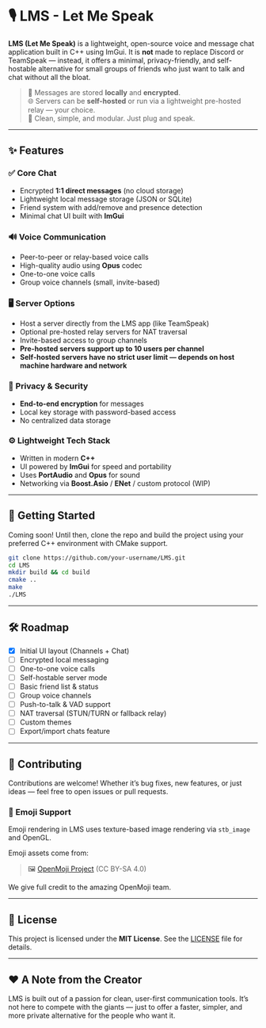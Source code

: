# 🎙️ LMS - Let Me Speak

**LMS (Let Me Speak)** is a lightweight, open-source voice and message chat application built in C++ using ImGui. It is **not** made to replace Discord or TeamSpeak — instead, it offers a minimal, privacy-friendly, and self-hostable alternative for small groups of friends who just want to talk and chat without all the bloat.

> 📁 Messages are stored **locally** and **encrypted**.  
> 🌐 Servers can be **self-hosted** or run via a lightweight pre-hosted relay — your choice.  
> 🧩 Clean, simple, and modular. Just plug and speak.

---

## ✨ Features

### ✅ Core Chat
- Encrypted **1:1 direct messages** (no cloud storage)
- Lightweight local message storage (JSON or SQLite)
- Friend system with add/remove and presence detection
- Minimal chat UI built with **ImGui**

### 🔊 Voice Communication
- Peer-to-peer or relay-based voice calls
- High-quality audio using **Opus** codec
- One-to-one voice calls
- Group voice channels (small, invite-based)

### 🖥️ Server Options
- Host a server directly from the LMS app (like TeamSpeak)
- Optional pre-hosted relay servers for NAT traversal
- Invite-based access to group channels
- **Pre-hosted servers support up to 10 users per channel**  
- **Self-hosted servers have no strict user limit — depends on host machine hardware and network**

### 🔐 Privacy & Security
- **End-to-end encryption** for messages
- Local key storage with password-based access
- No centralized data storage

### ⚙️ Lightweight Tech Stack
- Written in modern **C++**
- UI powered by **ImGui** for speed and portability
- Uses **PortAudio** and **Opus** for sound
- Networking via **Boost.Asio** / **ENet** / custom protocol (WIP)

---

## 🚀 Getting Started

Coming soon! Until then, clone the repo and build the project using your preferred C++ environment with CMake support.

```bash
git clone https://github.com/your-username/LMS.git
cd LMS
mkdir build && cd build
cmake ..
make
./LMS
```

---

## 🛠️ Roadmap

- [x] Initial UI layout (Channels + Chat)
- [ ] Encrypted local messaging
- [ ] One-to-one voice calls
- [ ] Self-hostable server mode
- [ ] Basic friend list & status
- [ ] Group voice channels
- [ ] Push-to-talk & VAD support
- [ ] NAT traversal (STUN/TURN or fallback relay)
- [ ] Custom themes
- [ ] Export/import chats feature

---

## 🤝 Contributing

Contributions are welcome! Whether it’s bug fixes, new features, or just ideas — feel free to open issues or pull requests.

### 🎨 Emoji Support  
Emoji rendering in LMS uses texture-based image rendering via `stb_image` and OpenGL.

Emoji assets come from:  
> 🖼️ [OpenMoji Project](https://github.com/hfg-gmuend/openmoji/tree/master) (CC BY-SA 4.0)

We give full credit to the amazing OpenMoji team.


---

## 📄 License

This project is licensed under the **MIT License**. See the [LICENSE](LICENSE) file for details.

---

## ❤️ A Note from the Creator

LMS is built out of a passion for clean, user-first communication tools. It’s not here to compete with the giants — just to offer a faster, simpler, and more private alternative for the people who want it.
